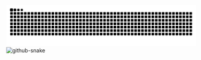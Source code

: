 ![](https://raw.githubusercontent.com/BorisYang326/BorisYang326/output/github-contribution-grid-snake.svg)
<picture>
  <source media="(prefers-color-scheme: dark)" srcset="github-snake-dark.svg" />
  <source media="(prefers-color-scheme: light)" srcset="github-snake.svg" />
  <img alt="github-snake" src="github-snake.svg" />
</picture>
<!--START_SECTION:waka-->
<!--END_SECTION:waka-->
